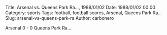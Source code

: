 Title: Arsenal vs. Queens Park Ra…, 1988/01/02
Date: 1988/01/02 00:00
Category: sports
Tags: football, football scores, Arsenal, Queens Park Ra…
Slug: arsenal-vs-queens-park-ra
Author: carbonero


Arsenal 0 - 0 Queens Park Ra…

